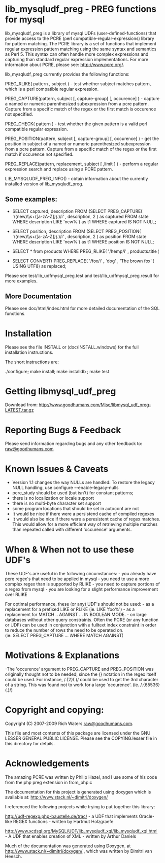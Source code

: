 
lib_mysqludf_preg  - PREG functions for mysql
===============================================
lib_mysqludf_preg is a library of mysql UDFs (user-defined-functions)
that provide access to the PCRE (perl compatible-regular-expressions)
library for pattern matching. The PCRE library is a set of functions
that implement regular expression pattern matching using the same
syntax and semantics as Perl 5. This syntax can often handle more
complex expressions and capturing than standard regular expression
implementations. For more information about PCRE, please see:
http://www.pcre.org/.

lib_mysqludf_preg currently provides the following functions:  

PREG_RLIKE( pattern , subject ) - test whether subject matches pattern,
which is a perl compatible regular expression.   

PREG_CAPTURE(pattern, subject [, capture-group] [, occurence] ) - capture a 
named or numeric parenthesized subexpression from a pcre pattern.  Capture
from a specific match of the regex or the first match is occurence 
not specified.  

PREG_CHECK( pattern ) - test whether the given pattern is a valid perl 
compatible regular expression.   

PREG_POSITION(pattern, subject [, capture-group] [, occurence] ) - get the 
position in subject of a named or numeric parenthesized subexpression 
from a pcre pattern.  Capture from a specific match of the regex or 
the first match if occurence not specified.  

PREG_REPLACE(pattern, replacement, subject [ ,limit ] ) - perform
a regular expression search and replace using a PCRE pattern.

LIB_MYSQLUDF_PREG_INFO() - obtain information about the currently installed
version of lib_mysqludf_preg. 



Some examples:
-------------
- SELECT captured, description FROM
    (SELECT PREG_CAPTURE( '/(new)\\\\s+([a-zA-Z]*)(.*)/i' , description, 2  ) as captured FROM state WHERE description LIKE 'new%') as t1
  WHERE captured IS NOT NULL;

- SELECT position, description FROM
    (SELECT PREG_POSITION( '/(new)\\\\s+([a-zA-Z]*)(.*)/i' , description, 2  ) as position FROM state WHERE description LIKE 'new%') as t1
  WHERE position IS NOT NULL;

- SELECT * from products WHERE PREG_RLIKE( '/hemp/i' , products.title )

- SELECT CONVERT( PREG_REPLACE( '/fox/i' , 'dog' , 'The brown fox' ) USING UTF8) as replaced;

Please see test/lib_udfmysql_preg.test and test/lib_udfmysql_preg.result for 
more examples.



More Documentation
------------------
Please see doc/html/index.html for more detailed documentation 
of the SQL functions.



Installation
============
Please see the file INSTALL or (doc/INSTALL.windows) 
for the full installation instructions.

The short instructions are:

./configure; make  install; make installdb ; make test



Getting libmysql_udf_preg
===========================
Download from: http://www.goodhumans.com/Misc/libmysql_udf_preg-LATEST.tar.gz



Reporting Bugs & Feedback
=========================
Please send information regarding bugs and any other feedback to:
raw@goodhumans.com



Known Issues & Caveats
======================
- Version 1.1 changes the way NULLs are handled. To restore the legacy NULL handling, use configure --enable-legacy-nulls
- pcre_study should be used  (but isn't) for constant patterns;
- there is no localization or locale support
- there is no multi-byte character set support
- some program locations that should be set in autoconf are not
- It would be nice if there were a persistend cache of compiled regexes
- It would also be nice if there were a peresistent cache of regex matches.
This would allow for a more efficient way of retrieving multiple matches than
repeated called with different 'occurence' arguments. 



When & When not to use these UDF's
==================================
These UDF's are useful in the following circumstances:
    - you already have pcre regex's that need to be applied in mysql
    - you need to use a more complex regex than is supported by RLIKE
    - you need to capture portions of a regex from mysql
    - you are looking for a slight performance improvement over RLIKE

For optimal performance, these (or any) UDF's should not be used:
    - as a replacement for a prefixed LIKE or RLIKE  (ie.  LIKE 'foo%')
    - as a replacement for MATCH .. AGAINST ... IN BOOLEAN MODE.
    - on large databases without other query constraints.  Often the PCRE (or
any function or UDF) can be used in conjunction with a fulltext index 
constraint in order to reduce the number of rows the need to be operated on.  
(ie. SELECT PREG_CAPTURE ... WHERE MATCH AGAINST)



Motivations & Explanations
==========================
-The 'occurence' argument to PREG_CAPTURE and PREG_POSITION was originally
thought not to be needed, since the {} notation in the regex itself
could be used.  For instance, /.{2}(.)/ could be used to get the
3rd character of a string.  This was found not to work for a 
large 'occurence'.  (ie.  /.{65536}(.)/)



Copyright and copying:
======================
Copyright (C) 2007-2009 Rich Waters <raw@goodhumans.com>.  

This file and most contents of this package are licensed under the
GNU LESSER GENERAL PUBLIC LICENSE.  Please see the COPYING.lesser
file in this directory for details.


Acknowledgements
================
The amazing PCRE was written by Philip Hazel, and I use 
some of his code from the php preg extension in from_php.c

The documentation for this project is generated using
doxygen which is available at: http://www.stack.nl/~dimitri/doxygen/

I referenced the following projects while trying to put together this 
library:

http://udf-regexp.php-baustelle.de/trac/  - a UDF that implements Oracle-like
REGEX functions - written by Hartmut Holzgraefe

http://www.xcdsql.org/MySQL/UDF/lib_mysqludf_xql/lib_mysqludf_xql.html - A UDF 
that enables creation of XML - written by Arthur Daniels

Much of the documentation was generated using Doxygen, at
http://www.stack.nl/~dimitri/doxygen/ , which was written
by Dimitri van Heesch.
